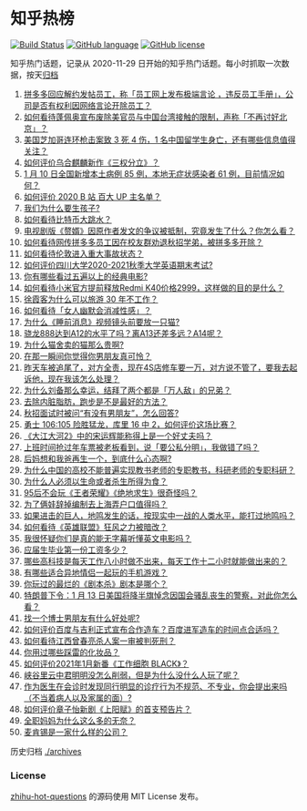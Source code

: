 # 知乎热榜
[![Build Status](https://github.com/ToWeLong/zhihu-hot-questions/workflows/CI/badge.svg)](https://github.com/ToWeLong/zhihu-hot-questions/actions)
[![GitHub language](https://img.shields.io/badge/language-golang-orange.svg)](https://golang.org/)
[![GitHub license](https://img.shields.io/github/license/ToWeLong/zhihu-hot-questions)](https://github.com/ToWeLong/zhihu-hot-questions/blob/main/LICENSE)

知乎热门话题，记录从 2020-11-29 日开始的知乎热门话题。每小时抓取一次数据，按天[归档](./archives)

<!-- BEGIN -->

1. [拼多多回应解约发帖员工，称「员工网上发布极端言论 ，违反员工手册」，公司是否有权利因网络言论开除员工？](https://www.zhihu.com/question/438830539)
1. [如何看待蓬佩奥宣布废除美官员与中国台湾接触的限制，声称「不再讨好北京」？](https://www.zhihu.com/question/438693253)
1. [美国芝加哥连环枪击案致 3 死 4 伤，1 名中国留学生身亡，还有哪些信息值得关注？](https://www.zhihu.com/question/438828611)
1. [如何评价乌合麒麟新作《三权分立》？](https://www.zhihu.com/question/438699761)
1. [1 月 10 日全国新增本土病例 85 例，本地无症状感染者 61 例，目前情况如何？](https://www.zhihu.com/question/438820466)
1. [如何评价 2020 B 站 百大 UP 主名单？](https://www.zhihu.com/question/438840235)
1. [我们为什么要生孩子?](https://www.zhihu.com/question/349923819)
1. [如何看待比特币大跳水？](https://www.zhihu.com/question/438862588)
1. [电视剧版《赘婿》因原作者发文的争议被抵制，究竟发生了什么？你怎么看？](https://www.zhihu.com/question/438300392)
1. [如何看待网传拼多多员工因在校友群劝退秋招学弟，被拼多多开除？](https://www.zhihu.com/question/438789664)
1. [如何看待伦敦进入重大事故状态？](https://www.zhihu.com/question/438497675)
1. [如何评价四川大学2020-2021秋季大学英语期末考试?](https://www.zhihu.com/question/438852961)
1. [你有哪些看过五遍以上的经典电影?](https://www.zhihu.com/question/353072809)
1. [如何看待小米官方提前释放Redmi K40价格2999，这样做的目的是什么？](https://www.zhihu.com/question/438866525)
1. [徐霞客为什么可以旅游 30 年不工作？](https://www.zhihu.com/question/437207962)
1. [如何看待「女人幽默会消减性感」？](https://www.zhihu.com/question/435692948)
1. [为什么《睡前消息》视频镜头前要放一只猫?](https://www.zhihu.com/question/438198039)
1. [骁龙888达到A12的水平了吗？离A13还差多远？A14呢？](https://www.zhihu.com/question/433015392)
1. [为什么猫舍卖的猫那么贵啊?](https://www.zhihu.com/question/438017152)
1. [在那一瞬间你觉得你男朋友真可怜？](https://www.zhihu.com/question/305930391)
1. [昨天车被追尾了，对方全责，现在4S店修车要一万，对方说不管了，要我去起诉他，现在我该怎么处理？](https://www.zhihu.com/question/435474294)
1. [为什么刘备那么幸运，结拜了两个都是「万人敌」的兄弟？](https://www.zhihu.com/question/266240810)
1. [去除内脏脂肪，跑步是不是最好的方法？](https://www.zhihu.com/question/427095682)
1. [秋招面试时被问“有没有男朋友”，怎么回答?](https://www.zhihu.com/question/437541441)
1. [勇士 106:105 险胜猛龙，库里 16 中 2，如何评价这场比赛？](https://www.zhihu.com/question/438824265)
1. [《大江大河2》中的宋运辉能称得上是一个好丈夫吗？](https://www.zhihu.com/question/438819406)
1. [上班时间抢过年车票被老板看到，说「要公私分明」，我做错了吗？](https://www.zhihu.com/question/438535342)
1. [后妈想和我爸再生一个，到底什么心态啊?](https://www.zhihu.com/question/414982296)
1. [为什么中国的高校不能普遍实现教书老师的专职教书，科研老师的专职科研？](https://www.zhihu.com/question/429181283)
1. [为什么人必须以生命或者杀生所得为食？](https://www.zhihu.com/question/438696708)
1. [95后不会玩《王者荣耀》《绝地求生》很奇怪吗？](https://www.zhihu.com/question/437724291)
1. [为了俩娃辞掉编制去上海弄户口值得吗？](https://www.zhihu.com/question/436982406)
1. [如果进击的巨人，地鸣发生的话，按现实中一战的人类水平，能打过地鸣吗？](https://www.zhihu.com/question/433673067)
1. [如何看待《英雄联盟》狂风之力被暗改？](https://www.zhihu.com/question/438386146)
1. [我很怀疑你们是真的能无字幕听懂英文电影吗？](https://www.zhihu.com/question/438623362)
1. [应届生毕业第一份工资多少？](https://www.zhihu.com/question/344657217)
1. [哪些高科技是每天工作八小时做不出来，每天工作十二小时就能做出来的？](https://www.zhihu.com/question/438613637)
1. [有哪些适合异地情侣一起玩的手机游戏？](https://www.zhihu.com/question/283438060)
1. [你玩过的最烂的《剧本杀》剧本是哪个？](https://www.zhihu.com/question/411311728)
1. [特朗普下令：1 月 13 日美国将降半旗悼念因国会骚乱丧生的警察，对此你怎么看？](https://www.zhihu.com/question/438843781)
1. [找一个博士男朋友有什么好处呢?](https://www.zhihu.com/question/438613461)
1. [如何评价百度与吉利正式宣布合作造车？百度进军造车的时间点合适吗？](https://www.zhihu.com/question/438822993)
1. [如何看待江西曾春亮杀人案一审被判死刑？](https://www.zhihu.com/question/438828372)
1. [你用过哪些踩雷的化妆品？](https://www.zhihu.com/question/385568902)
1. [如何评价2021年1月新番《工作细胞 BLACK》？](https://www.zhihu.com/question/438631248)
1. [峡谷里云中君明明没怎么削弱，但是为什么没什么人玩了呢？](https://www.zhihu.com/question/417747809)
1. [作为医生在会诊时发现同行明显的诊疗行为不规范、不专业，你会提出来吗（不当着病人以及家属的面）?](https://www.zhihu.com/question/436228329)
1. [如何评价章子怡新剧《上阳赋》的首支预告片？](https://www.zhihu.com/question/438296664)
1. [全职妈妈为什么这么多的无奈？](https://www.zhihu.com/question/438045519)
1. [麦肯锡是一家什么样的公司？](https://www.zhihu.com/question/19704204)

<!-- END -->

历史归档 [./archives](./archives)


### License
[zhihu-hot-questions](https://github.com/towelong/zhihu-hot-questions) 的源码使用 MIT License 发布。